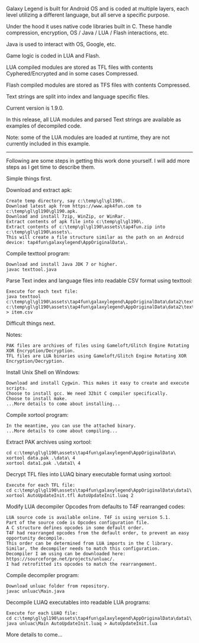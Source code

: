 Galaxy Legend is built for Android OS and is coded at multiple layers, each level utilizing a different language, but all serve a specific purpose.

Under the hood it uses native code libraries built in C. These handle compression, encryption, OS / Java / LUA / Flash interactions, etc.

Java is used to interact with OS, Google, etc.

Game logic is coded in LUA and Flash.

LUA compiled modules are stored as TFL files with contents Cyphered/Encrypted and in some cases Compressed.

Flash compiled modules are stored as TFS files with contents Compressed.

Text strings are split into index and language specific files. 

Current version is 1.9.0.

In this release, all LUA modules and parsed Text strings are available as examples of decompiled code.

Note: some of the LUA modules are loaded at runtime, they are not currently included in this example.

________________________________________________________________________________

Following are some steps in getting this work done yourself. I will add more steps as I get time to describe them.

Simple things first.

Download and extract apk:
```
Create temp directory, say c:\temp\gl\gl190\.
Download latest apk from https://www.apk4fun.com to c:\temp\gl\gl190\gl190.apk.
Download and install 7zip, WinZip, or WinRar.
Extract contents of apk file into c:\temp\gl\gl190\.
Extract contents of c:\temp\gl\gl190\assets\tap4fun.zip into c:\temp\gl\gl190\assets\.
This will create a file structure similar as the path on an Android device: tap4fun\galaxylegend\AppOriginalData\.
```

Compile texttool program:
```
Download and install Java JDK 7 or higher.
javac texttool.java
```

Parse Text index and language files into readable CSV format using texttool:
```
Execute for each text file:
java texttool c:\temp\gl\gl190\assets\tap4fun\galaxylegend\AppOriginalData\data2\text\item.idx c:\temp\gl\gl190\assets\tap4fun\galaxylegend\AppOriginalData\data2\text\item.en > item.csv
```

Difficult things next.

Notes:
```
PAK files are archives of files using Gameloft/Glitch Engine Rotating XOR Encryption/Decryption.
TFL files are LUA binaries using Gameloft/Glitch Engine Rotating XOR Encryption/Decryption.
```

Install Unix Shell on Windows:
```
Download and install Cygwin. This makes it easy to create and execute scripts.
Choose to install gcc. We need 32bit C compiler specifically.
Choose to install make.
...More details to come about installing...
```

Compile xortool program:
```
In the meantime, you can use the attached binary.
...More details to come about compiling...
```

Extract PAK archives using xortool:
```
cd c:\temp\gl\gl190\assets\tap4fun\galaxylegend\AppOriginalData\
xortool data.pak .\data\ 4
xortool data1.pak .\data1\ 4
```

Decrypt TFL files into LUAQ binary executable format using xortool:
```
Execute for each TFL file:
cd c:\temp\gl\gl190\assets\tap4fun\galaxylegend\AppOriginalData\data1\
xortool AutoUpdateInit.tfl AutoUpdateInit.luaq 2
```

Modify LUA decompiler Opcodes from defaults to T4F rearranged codes:
```
LUA source code is available online. T4F is using version 5.1.
Part of the source code is Opcodes configuration file.
A C structure defines opcodes in some default order.
T4F had rearranged opcodes from the default order, to prevent an easy opportunity decompile.
This order can be determined from LUA imports in the C library.
Similar, the decompiler needs to match this configuration.
Decompiler I am using can be downloaded here: https://sourceforge.net/projects/unluac/.
I had retrofitted its opcodes to match the rearrangement.
```

Compile decompiler program:
```
Download unluac folder from repository.
javac unluac\Main.java
```

Decompile LUAQ executables into readable LUA programs:
```
Execute for each LUAQ file:
cd c:\temp\gl\gl190\assets\tap4fun\galaxylegend\AppOriginalData\data1\
java unluac\Main AutoUpdateInit.luaq > AutoUpdateInit.lua
```

More details to come...
